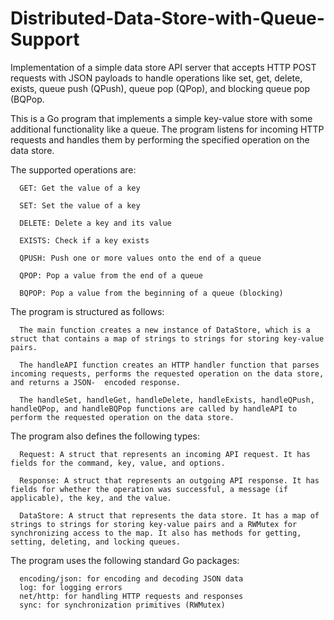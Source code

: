 # Distributed-Data-Store-with-Queue-Support
Implementation of a simple data store API server that accepts HTTP POST requests with JSON payloads to handle operations like set, get, delete, exists, queue push (QPush), queue pop (QPop), and blocking queue pop (BQPop.

This is a Go program that implements a simple key-value store with some additional functionality like a queue. The program listens for incoming HTTP requests and handles them by performing the specified operation on the data store. 

The supported operations are:
      

      GET: Get the value of a key

      SET: Set the value of a key

      DELETE: Delete a key and its value

      EXISTS: Check if a key exists

      QPUSH: Push one or more values onto the end of a queue

      QPOP: Pop a value from the end of a queue

      BQPOP: Pop a value from the beginning of a queue (blocking)



The program is structured as follows:


      The main function creates a new instance of DataStore, which is a struct that contains a map of strings to strings for storing key-value pairs.

      The handleAPI function creates an HTTP handler function that parses incoming requests, performs the requested operation on the data store, and returns a JSON-  encoded response.

      The handleSet, handleGet, handleDelete, handleExists, handleQPush, handleQPop, and handleBQPop functions are called by handleAPI to perform the requested operation on the data store.


The program also defines the following types:


      Request: A struct that represents an incoming API request. It has fields for the command, key, value, and options.

      Response: A struct that represents an outgoing API response. It has fields for whether the operation was successful, a message (if applicable), the key, and the value.

      DataStore: A struct that represents the data store. It has a map of strings to strings for storing key-value pairs and a RWMutex for synchronizing access to the map. It also has methods for getting, setting, deleting, and locking queues.

The program uses the following standard Go packages:

      encoding/json: for encoding and decoding JSON data
      log: for logging errors
      net/http: for handling HTTP requests and responses
      sync: for synchronization primitives (RWMutex)
